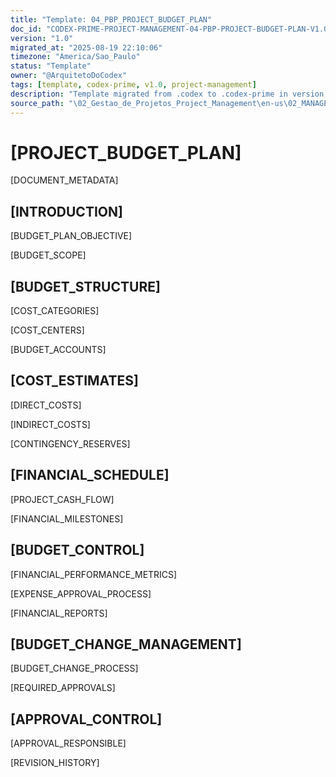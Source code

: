 ```yaml
---
title: "Template: 04_PBP_PROJECT_BUDGET_PLAN"
doc_id: "CODEX-PRIME-PROJECT-MANAGEMENT-04-PBP-PROJECT-BUDGET-PLAN-V1.0"
version: "1.0"
migrated_at: "2025-08-19 22:10:06"
timezone: "America/Sao_Paulo"
status: "Template"
owner: "@ArquitetoDoCodex"
tags: [template, codex-prime, v1.0, project-management]
description: "Template migrated from .codex to .codex-prime in version 1.0"
source_path: "\02_Gestao_de_Projetos_Project_Management\en-us\02_MANAGEMENT_PLANS\04_PBP_PROJECT_BUDGET_PLAN.md"
---
```


# [PROJECT_BUDGET_PLAN]

[DOCUMENT_METADATA]

## [INTRODUCTION]

[BUDGET_PLAN_OBJECTIVE]

[BUDGET_SCOPE]

## [BUDGET_STRUCTURE]

[COST_CATEGORIES]

[COST_CENTERS]

[BUDGET_ACCOUNTS]

## [COST_ESTIMATES]

[DIRECT_COSTS]

[INDIRECT_COSTS]

[CONTINGENCY_RESERVES]

## [FINANCIAL_SCHEDULE]

[PROJECT_CASH_FLOW]

[FINANCIAL_MILESTONES]

## [BUDGET_CONTROL]

[FINANCIAL_PERFORMANCE_METRICS]

[EXPENSE_APPROVAL_PROCESS]

[FINANCIAL_REPORTS]

## [BUDGET_CHANGE_MANAGEMENT]

[BUDGET_CHANGE_PROCESS]

[REQUIRED_APPROVALS]

## [APPROVAL_CONTROL]

[APPROVAL_RESPONSIBLE]

[REVISION_HISTORY]